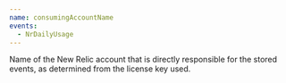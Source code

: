 ```yaml
---
name: consumingAccountName
events:
  - NrDailyUsage
---
```


Name of the New Relic account that is directly responsible for the stored events, as determined from the license key used.